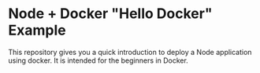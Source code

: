 # Node + Docker "Hello Docker" Example

This repository gives you a quick introduction to deploy a Node application using docker. It is intended for the beginners in Docker.